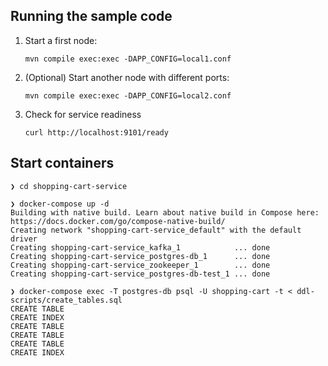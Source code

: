 ## Running the sample code

1. Start a first node:

    ```
    mvn compile exec:exec -DAPP_CONFIG=local1.conf
    ```

2. (Optional) Start another node with different ports:

    ```
    mvn compile exec:exec -DAPP_CONFIG=local2.conf
    ```

3. Check for service readiness

    ```
    curl http://localhost:9101/ready
    ```

## Start containers

```shell
❯ cd shopping-cart-service

❯ docker-compose up -d
Building with native build. Learn about native build in Compose here: https://docs.docker.com/go/compose-native-build/
Creating network "shopping-cart-service_default" with the default driver
Creating shopping-cart-service_kafka_1            ... done
Creating shopping-cart-service_postgres-db_1      ... done
Creating shopping-cart-service_zookeeper_1        ... done
Creating shopping-cart-service_postgres-db-test_1 ... done

❯ docker-compose exec -T postgres-db psql -U shopping-cart -t < ddl-scripts/create_tables.sql
CREATE TABLE
CREATE INDEX
CREATE TABLE
CREATE TABLE
CREATE TABLE
CREATE INDEX
```
